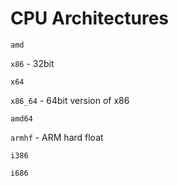 # CPU Architectures

`amd`

`x86` - 32bit

`x64`

`x86_64` - 64bit version of x86

`amd64`

`armhf` - ARM hard float

`i386`

`i686`
